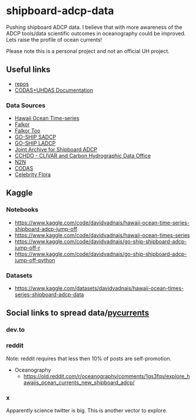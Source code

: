 # shipboard-adcp-data
Pushing shipboard ADCP data. I believe that with more awareness of the ADCP tools/data scientific outcomes in oceanography could be improved. Lets raise the profile of ocean currents!

Please note this is a personal project and not an official UH project.

## Useful links
* [repos](https://currents.soest.hawaii.edu/hg/)
* [CODAS+UHDAS Documentation](https://currents.soest.hawaii.edu/docs/adcp_doc/index.html)

### Data Sources
* [Hawaii Ocean Time-series](https://currents.soest.hawaii.edu/hot/index.html)
* [Falkor](https://currents.soest.hawaii.edu/falkor/)
* [Falkor Too](https://currents.soest.hawaii.edu/falkortoo/)
* [GO-SHIP SADCP](https://currents.soest.hawaii.edu/go-ship/sadcp_flastik/gallery/index.html)
* [GO-SHIP LADCP](https://currents.soest.hawaii.edu/go-ship/ladcp/)
* [Joint Archive for Shipboard ADCP](https://uhslc.soest.hawaii.edu/sadcp/main_inv.html)
* [CCHDO - CLIVAR and Carbon Hydrographic Data Office](https://cchdo.ucsd.edu/search?q=GO-SHIP)
* [N2N](https://currents.soest.hawaii.edu/n2n/)
* [CODAS](https://currents.soest.hawaii.edu/codas_flastik/)
* [Celebrity Flora](https://currents.soest.hawaii.edu/celebrity_flora/)

## Kaggle
### Notebooks
* https://www.kaggle.com/code/davidvadnais/hawaii-ocean-time-series-shipboard-adcp-jump-off
* https://www.kaggle.com/code/davidvadnais/hawaii-ocean-times-series
* https://www.kaggle.com/code/davidvadnais/go-ship-shipboard-adcp-jump-off-r
* https://www.kaggle.com/code/davidvadnais/go-ship-shipboard-adcp-jump-off-python

### Datasets 
* https://www.kaggle.com/datasets/davidvadnais/hawaii-ocean-times-series-shipboard-adcp-data


## Social links to spread data/[pycurrents](https://currents.soest.hawaii.edu/hg/pycurrents/)
### dev.to


### reddit
Note: reddit requires that less then 10% of posts are self-promotion.
* Oceanography
    * https://old.reddit.com/r/oceanography/comments/1gs3fqv/explore_hawaiis_ocean_currents_new_shipboard_adcp/

### x
Apparently science twitter is big.  This is another vector to explore.
